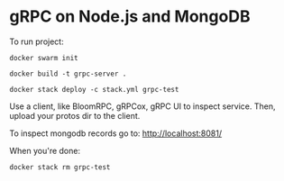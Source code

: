 # gRPC on Node.js and MongoDB

To run project:

```
docker swarm init
```

```
docker build -t grpc-server .
```

```
docker stack deploy -c stack.yml grpc-test
```

Use a client, like BloomRPC, gRPCox, gRPC UI to inspect service.
Then, upload your protos dir to the client.

To inspect mongodb records go to: [http://localhost:8081/](http://localhost:8081/)

When you're done:

```
docker stack rm grpc-test
```
